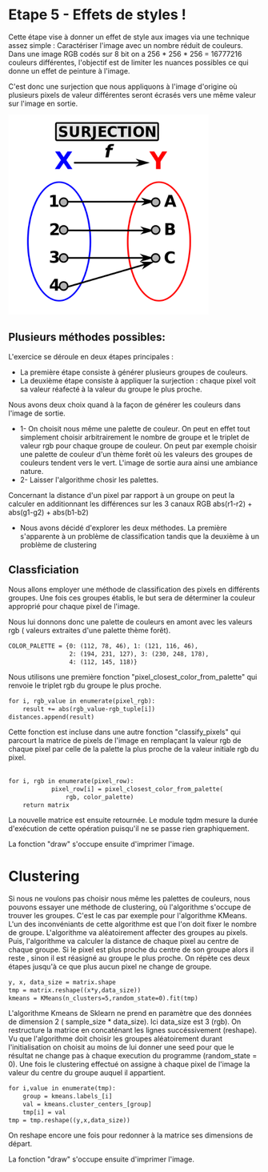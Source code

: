 # Etape 5 - Effets de styles !

Cette étape vise à donner un effet de style aux images via une technique assez simple : Caractériser l'image avec un nombre réduit de couleurs.
Dans une image RGB codés sur 8 bit on a 256 * 256 * 256 = 16777216 couleurs différentes, l'objectif est de limiter les nuances possibles ce qui donne un effet de peinture à l'image.

C'est donc une surjection que nous appliquons à l'image d'origine où plusieurs pixels de valeur différentes seront écrasés vers une même valeur sur l'image en sortie.

<img src="surjection.png" alt="drawing" width="400"/>



## Plusieurs méthodes possibles: 

L'exercice se déroule en deux étapes principales : 
- La première étape consiste à générer plusieurs groupes de couleurs.
- La deuxième étape consiste à appliquer la surjection : chaque pixel voit sa valeur réafecté à la valeur du groupe le plus proche.

Nous avons deux choix quand à la façon de générer les couleurs dans l'image de sortie.
- 1- On choisit nous même une palette de couleur. On peut en effet tout simplement choisir arbitrairement le nombre de groupe et le triplet de valeur rgb pour chaque groupe de couleur. On peut par exemple choisir une palette de couleur d'un thème forêt où les valeurs des groupes de couleurs tendent vers le vert. L'image de sortie aura ainsi une ambiance nature.
- 2- Laisser l'algorithme chosir les palettes.

Concernant la distance d'un pixel par rapport à un groupe on peut la calculer en additionnant les différences sur les 3 canaux RGB abs(r1-r2) + abs(g1-g2) + abs(b1-b2)

- Nous avons décidé d'explorer les deux méthodes. La première s'apparente à un problème de classification tandis que la deuxième à un problème de clustering

## Classficiation

Nous allons employer une méthode de classification des pixels en différents groupes. Une fois ces groupes établis, le but sera de déterminer la couleur approprié pour chaque pixel de l'image.

Nous lui donnons donc une palette de couleurs en amont avec les valeurs rgb ( valeurs extraites d'une palette thème forêt).

```
COLOR_PALETTE = {0: (112, 78, 46), 1: (121, 116, 46),
                 2: (194, 231, 127), 3: (230, 248, 178),
                 4: (112, 145, 118)}
```

Nous utilisons une première fonction "pixel_closest_color_from_palette" qui renvoie le triplet rgb du groupe le plus proche.
```
for i, rgb_value in enumerate(pixel_rgb):
    result += abs(rgb_value-rgb_tuple[i])
distances.append(result)
```
Cette fonction est incluse dans une autre fonction "classify_pixels" qui parcourt la matrice de pixels de l'image en remplaçant la valeur rgb de chaque pixel par celle de la palette la plus proche de la valeur initiale rgb du pixel.
```

for i, rgb in enumerate(pixel_row):
            pixel_row[i] = pixel_closest_color_from_palette(
                rgb, color_palette)
    return matrix
```
La nouvelle matrice est ensuite retournée.
Le module tqdm mesure la durée d'exécution de cette opération puisqu'il ne se passe rien graphiquement.

La fonction "draw" s'occupe ensuite d'imprimer l'image.


# Clustering

Si nous ne voulons pas choisir nous même les palettes de couleurs, nous pouvons essayer une méthode de clustering, où l'algorithme s'occupe de trouver les groupes. C'est le cas par exemple pour l'algorithme KMeans. L'un des inconvéniants de cette algorithme est que l'on doit fixer le nombre de groupe.
L'algorithme va  aléatoirement affecter des groupes au pixels. Puis, l'algorithme va calculer la distance de chaque pixel au centre de chaque groupe. Si le pixel est plus proche du centre de son groupe alors il reste , sinon il est réasigné au groupe le plus proche. On répète ces deux étapes jusqu'à ce que plus aucun pixel ne change de groupe.

```
y, x, data_size = matrix.shape
tmp = matrix.reshape((x*y,data_size))
kmeans = KMeans(n_clusters=5,random_state=0).fit(tmp)  
```

L'algorithme Kmeans de Sklearn ne prend en paramètre que des données de dimension 2 ( sample_size * data_size). Ici data_size est 3 (rgb). On restructure la matrice en concaténant les lignes succéssivement (reshape).
Vu que l'algorithme doit choisir les groupes aléatoirement durant l'initialisation on choisit au moins de lui donner une seed pour que le résultat ne change pas à chaque execution du programme (random_state = 0).
Une fois le clustering effectué on assigne à chaque pixel de l'image la valeur du centre du groupe auquel il appartient.
```
for i,value in enumerate(tmp):
    group = kmeans.labels_[i]
    val = kmeans.cluster_centers_[group]
    tmp[i] = val
tmp = tmp.reshape((y,x,data_size))
```
 On reshape encore une fois pour redonner à la matrice ses dimensions de départ.

La fonction "draw" s'occupe ensuite d'imprimer l'image.